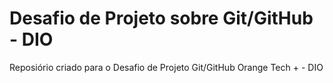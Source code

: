 # Desafio de Projeto sobre Git/GitHub - DIO
Reposiório criado para o Desafio de Projeto Git/GitHub Orange Tech + - DIO
